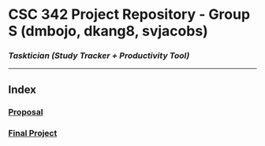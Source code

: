 # CSC 342 Project Repository - Group S (dmbojo, dkang8, svjacobs)
### ***Tasktician (Study Tracker + Productivity Tool)***

***

## Index

### [Proposal](https://github.ncsu.edu/engr-csc342/csc342-2024Spring-GroupS/blob/main/Proposal/README.md)
### [Final Project](https://github.ncsu.edu/engr-csc342/csc342-2024Spring-GroupS/blob/main/FinalProject/README.md)
